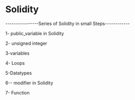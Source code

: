# Solidity
----------------Series of Solidity in small  Steps------------

1- public_variable in Solidity


2-  unsigned integer 

3-variables

4- Loops

5-Datatypes


6-- modifier in Solidity

7- Function


